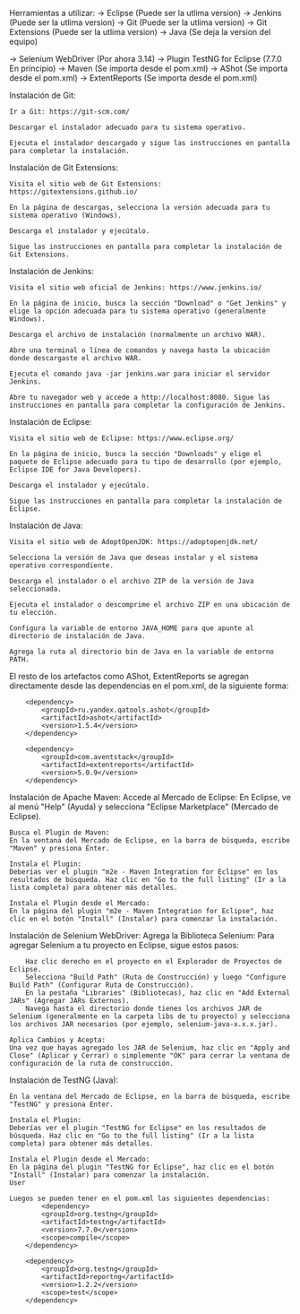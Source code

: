 Herramientas a utilizar:
-> Eclipse (Puede ser la utlima version)
-> Jenkins (Puede ser la utlima version)
-> Git (Puede ser la utlima version)
-> Git Extensions (Puede ser la utlima version)
-> Java (Se deja la version del equipo)

-> Selenium WebDriver  (Por ahora 3.14)
-> Plugin TestNG for Eclipse (7.7.0 En principio)
-> Maven (Se importa desde el pom.xml)
-> AShot (Se importa desde el pom.xml)
-> ExtentReports (Se importa desde el pom.xml)



Instalación de Git:

    Ir a Git: https://git-scm.com/

    Descargar el instalador adecuado para tu sistema operativo.

    Ejecuta el instalador descargado y sigue las instrucciones en pantalla para completar la instalación.

Instalación de Git Extensions:

    Visita el sitio web de Git Extensions: https://gitextensions.github.io/

    En la página de descargas, selecciona la versión adecuada para tu sistema operativo (Windows).

    Descarga el instalador y ejecútalo.

    Sigue las instrucciones en pantalla para completar la instalación de Git Extensions.

Instalación de Jenkins:

    Visita el sitio web oficial de Jenkins: https://www.jenkins.io/

    En la página de inicio, busca la sección "Download" o "Get Jenkins" y elige la opción adecuada para tu sistema operativo (generalmente Windows).

    Descarga el archivo de instalación (normalmente un archivo WAR).

    Abre una terminal o línea de comandos y navega hasta la ubicación donde descargaste el archivo WAR.

    Ejecuta el comando java -jar jenkins.war para iniciar el servidor Jenkins.

    Abre tu navegador web y accede a http://localhost:8080. Sigue las instrucciones en pantalla para completar la configuración de Jenkins.

Instalación de Eclipse:

    Visita el sitio web de Eclipse: https://www.eclipse.org/

    En la página de inicio, busca la sección "Downloads" y elige el paquete de Eclipse adecuado para tu tipo de desarrollo (por ejemplo, Eclipse IDE for Java Developers).

    Descarga el instalador y ejecútalo.

    Sigue las instrucciones en pantalla para completar la instalación de Eclipse.

Instalación de Java:


    Visita el sitio web de AdoptOpenJDK: https://adoptopenjdk.net/

    Selecciona la versión de Java que deseas instalar y el sistema operativo correspondiente.

    Descarga el instalador o el archivo ZIP de la versión de Java seleccionada.

    Ejecuta el instalador o descomprime el archivo ZIP en una ubicación de tu elección.

    Configura la variable de entorno JAVA_HOME para que apunte al directorio de instalación de Java.

    Agrega la ruta al directorio bin de Java en la variable de entorno PATH.

El resto de los artefactos como AShot, ExtentReports se agregan directamente desde las dependencias en el pom.xml, de la siguiente forma:

		<dependency>
			<groupId>ru.yandex.qatools.ashot</groupId>
			<artifactId>ashot</artifactId>
			<version>1.5.4</version>
		</dependency>

        <dependency>
			<groupId>com.aventstack</groupId>
			<artifactId>extentreports</artifactId>
			<version>5.0.9</version>
		</dependency>

Instalación de Apache Maven:
    Accede al Mercado de Eclipse:
    En Eclipse, ve al menú "Help" (Ayuda) y selecciona "Eclipse Marketplace" (Mercado de Eclipse).

    Busca el Plugin de Maven:
    En la ventana del Mercado de Eclipse, en la barra de búsqueda, escribe "Maven" y presiona Enter.

    Instala el Plugin:
    Deberías ver el plugin "m2e - Maven Integration for Eclipse" en los resultados de búsqueda. Haz clic en "Go to the full listing" (Ir a la lista completa) para obtener más detalles.

    Instala el Plugin desde el Mercado:
    En la página del plugin "m2e - Maven Integration for Eclipse", haz clic en el botón "Install" (Instalar) para comenzar la instalación.

Instalación de Selenium WebDriver:
    Agrega la Biblioteca Selenium:
    Para agregar Selenium a tu proyecto en Eclipse, sigue estos pasos:

        Haz clic derecho en el proyecto en el Explorador de Proyectos de Eclipse.
        Selecciona "Build Path" (Ruta de Construcción) y luego "Configure Build Path" (Configurar Ruta de Construcción).
        En la pestaña "Libraries" (Bibliotecas), haz clic en "Add External JARs" (Agregar JARs Externos).
        Navega hasta el directorio donde tienes los archivos JAR de Selenium (generalmente en la carpeta libs de tu proyecto) y selecciona los archivos JAR necesarios (por ejemplo, selenium-java-x.x.x.jar).

    Aplica Cambios y Acepta:
    Una vez que hayas agregado los JAR de Selenium, haz clic en "Apply and Close" (Aplicar y Cerrar) o simplemente "OK" para cerrar la ventana de configuración de la ruta de construcción.

Instalación de TestNG (Java):

    En la ventana del Mercado de Eclipse, en la barra de búsqueda, escribe "TestNG" y presiona Enter.

    Instala el Plugin:
    Deberías ver el plugin "TestNG for Eclipse" en los resultados de búsqueda. Haz clic en "Go to the full listing" (Ir a la lista completa) para obtener más detalles.

    Instala el Plugin desde el Mercado:
    En la página del plugin "TestNG for Eclipse", haz clic en el botón "Install" (Instalar) para comenzar la instalación.
    User

    Luegos se pueden tener en el pom.xml las siguientes dependencias:
    		<dependency>
			<groupId>org.testng</groupId>
			<artifactId>testng</artifactId>
			<version>7.7.0</version>
			<scope>compile</scope>
		</dependency>

		<dependency>
			<groupId>org.testng</groupId>
			<artifactId>reportng</artifactId>
			<version>1.2.2</version>
			<scope>test</scope>
		</dependency>

